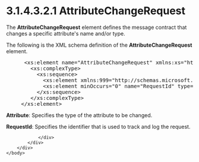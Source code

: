 <html dir="LTR" xmlns:mshelp="http://msdn.microsoft.com/mshelp" xmlns:ddue="http://ddue.schemas.microsoft.com/authoring/2003/5" xmlns:xlink="http://www.w3.org/1999/xlink" xmlns:tool="http://www.microsoft.com/tooltip">
    <head>
        <meta http-equiv="Content-Type" content="text/html; CHARSET=utf-8"></meta>
        <meta name="save" content="history"></meta>
        <title>3.1.4.3.2.1 AttributeChangeRequest</title>
        <xml>
            <mshelp:toctitle title="3.1.4.3.2.1 AttributeChangeRequest"></mshelp:toctitle>
            <mshelp:rltitle title="[MS-SSMDSWS-15]: AttributeChangeRequest"></mshelp:rltitle>
            <mshelp:keyword index="A" term="ef30c13e-a52f-4b4c-87e9-d69f9335582f"></mshelp:keyword>
            <mshelp:attr name="DCSext.ContentType" value="open specification"></mshelp:attr>
            <mshelp:attr name="AssetID" value="ef30c13e-a52f-4b4c-87e9-d69f9335582f"></mshelp:attr>
            <mshelp:attr name="TopicType" value="kbRef"></mshelp:attr>
            <mshelp:attr name="DCSext.Title" value="[MS-SSMDSWS-15]: AttributeChangeRequest" />
        </xml>
    </head>
    <body>
        <div id="header">
            <h1 class="heading">3.1.4.3.2.1 AttributeChangeRequest</h1>
        </div>
        <div id="mainSection">
            <div id="mainBody">
                <div id="allHistory" class="saveHistory"></div>
                <div id="sectionSection0" class="section" name="collapseableSection">
                    

<p>The <b>AttributeChangeRequest</b> element defines the
message contract that changes a specific attribute's name and/or type.</p>

<p>The following is the XML schema definition of the <b>AttributeChangeRequest</b>
element.</p>

<dl>
<dd>
<div><pre> &lt;xs:element name=&quot;AttributeChangeRequest&quot; xmlns:xs=&quot;http://www.w3.org/2001/XMLSchema&quot;&gt;
   &lt;xs:complexType&gt;
     &lt;xs:sequence&gt;
       &lt;xs:element xmlns:999=&quot;http://schemas.microsoft.com/sqlserver/masterdataservices/2009/09&quot; minOccurs=&quot;0&quot; name=&quot;Attribute&quot; nillable=&quot;true&quot; type=&quot;999:MetadataAttribute&quot; /&gt;
       &lt;xs:element minOccurs=&quot;0&quot; name=&quot;RequestId&quot; type=&quot;ser:guid&quot; /&gt;
     &lt;/xs:sequence&gt;
   &lt;/xs:complexType&gt;
&lt;/xs:element&gt;
</pre></div>
</dd></dl>

<p><b>Attribute</b>: Specifies the type of the attribute
to be changed.</p>

<p><b>RequestId</b>: Specifies the identifier that is
used to track and log the request.</p>


                </div>
            </div>
        </div>
    </body>
</html>